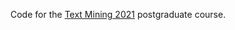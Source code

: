 Code for the [Text Mining
2021](https://sites.google.com/unc.edu.ar/textmining2021/inicio?authuser=0)
postgraduate course.
